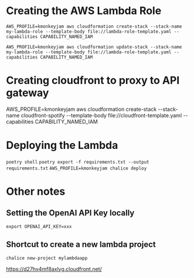 # Creating the AWS Lambda Role
`AWS_PROFILE=kmonkeyjam aws cloudformation create-stack --stack-name my-lambda-role --template-body file://lambda-role-template.yaml --capabilities CAPABILITY_NAMED_IAM`

`AWS_PROFILE=kmonkeyjam aws cloudformation update-stack --stack-name my-lambda-role --template-body file://lambda-role-template.yaml --capabilities CAPABILITY_NAMED_IAM`

# Creating cloudfront to proxy to API gateway
AWS_PROFILE=kmonkeyjam aws cloudformation create-stack --stack-name cloudfront-spotify --template-body file://cloudfront-template.yaml --capabilities CAPABILITY_NAMED_IAM

# Deploying the Lambda
`poetry shell`
`poetry export -f requirements.txt --output requirements.txt`
`AWS_PROFILE=kmonkeyjam chalice deploy`

# Other notes
## Setting the OpenAI API Key locally
`export OPENAI_API_KEY=xxx`

## Shortcut to create a new lambda project
`chalice new-project mylambdaapp`

https://d27hv4mf8axlyg.cloudfront.net/

